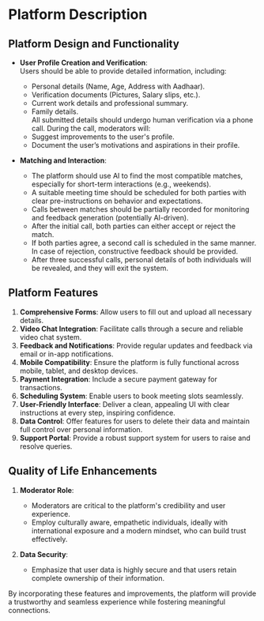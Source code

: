 # Platform Description

## Platform Design and Functionality

- **User Profile Creation and Verification**:  
  Users should be able to provide detailed information, including:
  - Personal details (Name, Age, Address with Aadhaar).
  - Verification documents (Pictures, Salary slips, etc.).
  - Current work details and professional summary.
  - Family details.  
  All submitted details should undergo human verification via a phone call. During the call, moderators will:
  - Suggest improvements to the user's profile.
  - Document the user’s motivations and aspirations in their profile.

- **Matching and Interaction**:  
  - The platform should use AI to find the most compatible matches, especially for short-term interactions (e.g., weekends).
  - A suitable meeting time should be scheduled for both parties with clear pre-instructions on behavior and expectations.
  - Calls between matches should be partially recorded for monitoring and feedback generation (potentially AI-driven).
  - After the initial call, both parties can either accept or reject the match.
  - If both parties agree, a second call is scheduled in the same manner. In case of rejection, constructive feedback should be provided.
  - After three successful calls, personal details of both individuals will be revealed, and they will exit the system.

## Platform Features

1. **Comprehensive Forms**: Allow users to fill out and upload all necessary details.
2. **Video Chat Integration**: Facilitate calls through a secure and reliable video chat system.
3. **Feedback and Notifications**: Provide regular updates and feedback via email or in-app notifications.
4. **Mobile Compatibility**: Ensure the platform is fully functional across mobile, tablet, and desktop devices.
5. **Payment Integration**: Include a secure payment gateway for transactions.
6. **Scheduling System**: Enable users to book meeting slots seamlessly.
7. **User-Friendly Interface**: Deliver a clean, appealing UI with clear instructions at every step, inspiring confidence.
8. **Data Control**: Offer features for users to delete their data and maintain full control over personal information.
9. **Support Portal**: Provide a robust support system for users to raise and resolve queries.

## Quality of Life Enhancements

1. **Moderator Role**:  
   - Moderators are critical to the platform's credibility and user experience.  
   - Employ culturally aware, empathetic individuals, ideally with international exposure and a modern mindset, who can build trust effectively.  

2. **Data Security**:  
   - Emphasize that user data is highly secure and that users retain complete ownership of their information.  

By incorporating these features and improvements, the platform will provide a trustworthy and seamless experience while fostering meaningful connections.

